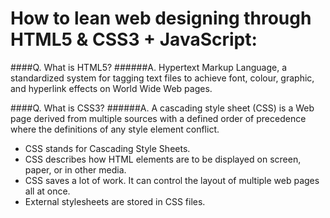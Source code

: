 # How to lean web designing through HTML5 & CSS3 + JavaScript:

####Q. What is HTML5?
######A. Hypertext Markup Language, a standardized system for tagging text files to achieve font, colour, graphic, and hyperlink effects on World Wide Web pages. 

####Q. What is CSS3?
######A. A cascading style sheet (CSS) is a Web page derived from multiple sources with a defined order of precedence where the definitions of any style element conflict.
+ CSS stands for Cascading Style Sheets.
+ CSS describes how HTML elements are to be displayed on screen, paper, or in other media.
+ CSS saves a lot of work. It can control the layout of multiple web pages all at once.
+ External stylesheets are stored in CSS files.
